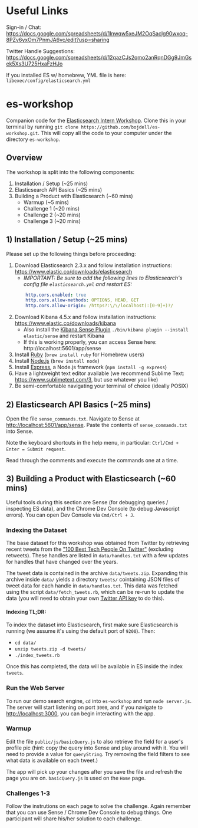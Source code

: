 # Useful Links
Sign-in / Chat: https://docs.google.com/spreadsheets/d/1Inwqw5xeJM2OqSaclg90wxoq-8PZv6yxOm7PnmJA6vc/edit?usp=sharing

Twitter Handle Suggestions: https://docs.google.com/spreadsheets/d/12qazCJs2qmo2anRqnDGg9JmGsek5Xs3U725HxaFzHJo

If you installed ES w/ homebrew, YML file is here: `libexec/config/elasticsearch.yml`

# es-workshop
Companion code for the [Elasticsearch Intern Workshop](https://workday-search-intern-workshop.eventbrite.com). Clone this in your terminal by running `git clone https://github.com/bojdell/es-workshop.git`. This will copy all the code to your computer under the directory `es-workshop`.

## Overview
The workshop is split into the following components:

1. Installation / Setup (~25 mins)
2. Elasticsearch API Basics (~25 mins)
3. Building a Product with Elasticsearch (~60 mins)
    - Warmup (~5 mins)
    - Challenge 1 (~20 mins)
    - Challenge 2 (~20 mins)
    - Challenge 3 (~20 mins)

## 1) Installation / Setup (~25 mins)
Please set up the following things before proceeding:

1. Download Elasticsearch 2.3.x and follow installation instructions: https://www.elastic.co/downloads/elasticsearch
    - _IMPORTANT: Be sure to add the following lines to Elasticsearch's config file `elasticsearch.yml` and restart ES:_
    ```yaml
        http.cors.enabled: true
        http.cors.allow-methods: OPTIONS, HEAD, GET
        http.cors.allow-origin: /https?:\/\/localhost(:[0-9]+)?/
    ```
2. Download Kibana 4.5.x and follow installation instructions: https://www.elastic.co/downloads/kibana
    - Also install the [Kibana Sense Plugin](https://www.elastic.co/guide/en/sense/current/installing.html) `./bin/kibana plugin --install elastic/sense` and restart Kibana
    - If this is working properly, you can access Sense here: http://localhost:5601/app/sense
3. Install [Ruby](https://www.ruby-lang.org/en/documentation/installation/) (`brew install ruby` for Homebrew users)
4. Install [Node.js](https://nodejs.org/en/download/) (`brew install node`)
5. Install [Express](https://expressjs.com/), a Node.js framework (`npm install -g express`)
6. Have a lightweight text editor available (we recommend Sublime Text: https://www.sublimetext.com/3, but use whatever you like)
7. Be semi-comfortable navigating your terminal of choice (ideally POSIX)

## 2) Elasticsearch API Basics (~25 mins)
Open the file `sense_commands.txt`. Navigate to Sense at [http://localhost:5601/app/sense](http://localhost:5601/app/sense). Paste the contents of `sense_commands.txt` into Sense.

Note the keyboard shortcuts in the help menu, in particular: `Ctrl/Cmd + Enter = Submit request`.

Read through the comments and execute the commands one at a time.

## 3) Building a Product with Elasticsearch (~60 mins)
Useful tools during this section are Sense (for debugging queries / inspecting ES data), and the Chrome Dev Console (to debug Javascript errors). You can open Dev Console via `Cmd/Ctrl + J`.

### Indexing the Dataset
The base dataset for this workshop was obtained from Twitter by retrieving recent tweets from the ["100 Best Tech People On Twitter"](http://www.businessinsider.com/100-best-tech-people-on-twitter-2014-2014-11?op=1) (excluding retweets). These handles are listed in `data/handles.txt` with a few updates for handles that have changed over the years.

The tweet data is contained in the archive `data/tweets.zip`. Expanding this archive inside `data/` yields a directory `tweets/` cointaining JSON files of tweet data for each handle in `data/handles.txt`. This data was fetched using the script `data/fetch_tweets.rb`, which can be re-run to update the data (you will need to obtain your own [Twitter API key](https://apps.twitter.com/) to do this).

#### Indexing TL;DR:
To index the dataset into Elasticsearch, first make sure Elasticsearch is running (we assume it's using the default port of `9200`). Then:

- `cd data/`
- `unzip tweets.zip -d tweets/`
- `./index_tweets.rb`

Once this has completed, the data will be available in ES inside the index `tweets`.

### Run the Web Server
To run our demo search engine, `cd` into `es-workshop` and run `node server.js`. The server will start listening on port `3000`, and if you navigate to [http://localhost:3000](http://localhost:3000), you can begin interacting with the app.

### Warmup
Edit the file `public/js/basicQuery.js` to also retrieve the field for a user's profile pic (hint: copy the query into Sense and play around with it. You will need to provide a value for `queryString`. Try removing the field filters to see what data is available on each tweet.)

The app will pick up your changes after you save the file and refresh the page you are on. `basicQuery.js` is used on the `Home` page.

### Challenges 1-3
Follow the instrutions on each page to solve the challenge. Again remember that you can use Sense / Chrome Dev Console to debug things. One participant will share his/her solution to each challenge.
